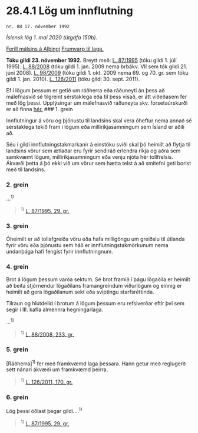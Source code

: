 # 28.4.1 Lög um innflutning

`nr. 88 17. nóvember 1992`

_Íslensk lög 1. maí 2020 (útgáfa 150b)._

[Ferill málsins á Alþingi](https://www.althingi.is/thingstorf/thingmalalistar-eftir-thingum/ferill/?ltg=116&mnr=6)
[Frumvarp til laga.](https://www.althingi.is/altext/116/s/0006.html)

**Tóku gildi 23. nóvember 1992.**
Breytt með:
[L. 87/1995](https://althingi.is/altext/stjt/1995.087.html) (tóku gildi 1. júlí 1995).
[L. 88/2008](https://althingi.is/altext/stjt/2008.088.html) (tóku gildi 1. jan. 2009 nema brbákv. VII sem tók gildi 21. júní 2008).
[L. 98/2009](https://althingi.is/altext/stjt/2009.098.html) (tóku gildi 1. okt. 2009 nema 69. og 70. gr. sem tóku gildi 1. jan. 2010).
[L. 126/2011](https://althingi.is/altext/stjt/2011.126.html) (tóku gildi 30. sept. 2011).

Ef í lögum þessum er getið um ráðherra eða ráðuneyti án þess að málefnasvið sé tilgreint sérstaklega eða til þess vísað, er átt viðeðasem fer með lög þessi. Upplýsingar um málefnasvið ráðuneyta skv. forsetaúrskurði er að finna [hér.](2018119.md) ### 1. grein

Innflutningur á vöru og þjónustu til landsins skal vera óheftur nema annað sé sérstaklega tekið fram í lögum eða milliríkjasamningum sem Ísland er aðili að.

Séu í gildi innflutningstakmarkanir á einstöku sviði skal þó heimilt að flytja til landsins vörur sem ætlaðar eru fyrir sendiráð erlendra ríkja og aðra sem samkvæmt lögum, milliríkjasamningum eða venju njóta hér tollfrelsis. Ákvæði þetta á þó ekki við um vörur sem hætta telst á að smitefni geti borist með til landsins.

### 2. grein

…<sup>1)</sup> 

> <sup>1)</sup> [L. 87/1995, 29. gr.](https://althingi.is/altext/stjt/1995.087.html)

### 3. grein

Óheimilt er að tollafgreiða vöru eða hafa milligöngu um greiðslu til útlanda fyrir vöru eða þjónustu sem háð er innflutningstakmörkunum nema undanþága hafi fengist fyrir innflutningnum.

### 4. grein

Brot á lögum þessum varða sektum. Sé brot framið í þágu lögaðila er heimilt að beita stjórnendur lögaðilans framangreindum viðurlögum og einnig er heimilt að gera lögaðilanum sekt eða sviptingu starfsréttinda.

Tilraun og hlutdeild í brotum á lögum þessum eru refsiverðar eftir því sem segir í III. kafla almennra hegningarlaga.

…<sup>1)</sup> 

> <sup>1)</sup> [L. 88/2008, 233. gr.](https://althingi.is/altext/stjt/2008.088.html#G233)

### 5. grein

[Ráðherra]<sup>1)</sup> fer með framkvæmd laga þessara. Hann getur með reglugerð sett nánari ákvæði um framkvæmd þeirra.

> <sup>1)</sup> [L. 126/2011, 170. gr.](https://althingi.is/altext/stjt/2011.126.html)

### 6. grein

Lög þessi öðlast þegar gildi.…<sup>1)</sup> 

> <sup>1)</sup> [L. 87/1995, 29. gr.](https://althingi.is/altext/stjt/1995.087.html)
